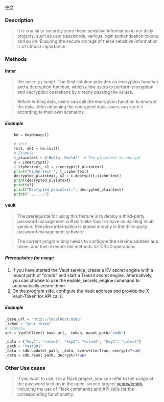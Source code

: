 [中文](README.md)
### Description
> It is crucial to securely store these sensitive information in our daily projects, 
> such as user passwords, various login authentication tokens, and so on. Ensuring 
> the secure storage of these sensitive information is of utmost importance.

### Methods
#### inner
> the `inner.py` script. The final solution provides an encryption function and 
> a decryption function, which allow users to perform encryption and decryption 
> operations by directly passing the values. 

> Before writing data, users can call the encryption function to encrypt the data. 
> After obtaining the encrypted data, users can store it according to their own scenarios.

##### Example
```python
    km = KeyManage()

    # init
    res1, ok1 = km.init()
    # Example
    t_plaintext = b"Hello, World!"  # The plaintext to encrypt
    c = InnerCrypt()
    t_ciphertext, s1 = c.encrypt(t_plaintext)
    print("Ciphertext:", t_ciphertext)
    decrypted_plaintext, s2 = c.decrypt(t_ciphertext)
    print(decrypted_plaintext)
    print(s2)
    print("Decrypted plaintext:", decrypted_plaintext)
    print(".......")
```

#### vault
> The prerequisite for using this feature is to deploy a third-party 
> password management software like Vault or have an existing Vault service.
> Sensitive information is stored directly in the third-party password 
> management software. 

> The current program only needs to configure the service address and token, 
> and then execute the methods for CRUD operations.

##### Prerequisites for usage
1. If you have started the Vault service, create a KV secret engine with a mount path of "cmdb" and start a Transit secret engine. Alternatively, you can choose to use the enable_secrets_engine command to automatically create them.
2. On the program side, configure the Vault address and provide the X-Vault-Token for API calls.

##### Example
```python
_base_url = "http://localhost:8200"
_token = "your token"
# Example
sdk = VaultClient(_base_url, _token, mount_path="cmdb")

_data = {"key1": "value1", "key2": "value2", "key3": "value3"}
_path = "test001"
_data = sdk.update(_path, _data, overwrite=True, encrypt=True)
_data = sdk.read(_path, decrypt=True)
```

### Other Use cases
> If you want to use it in a Flask project, you can refer to the usage of the password
> section in the open-source project [veops/cmdb](http://github.com/veops/cmdb), 
> including the use of Flask commands and API calls for the corresponding functionality.
